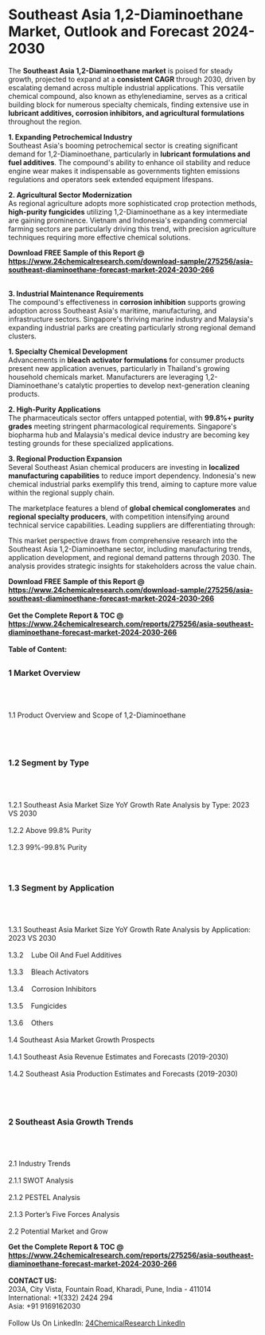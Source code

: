 <h1>Southeast Asia 1,2-Diaminoethane Market, Outlook and Forecast 2024-2030</h1><p>The <strong>Southeast Asia 1,2-Diaminoethane market</strong> is poised for steady growth, projected to expand at a <strong>consistent CAGR</strong> through 2030, driven by escalating demand across multiple industrial applications. This versatile chemical compound, also known as ethylenediamine, serves as a critical building block for numerous specialty chemicals, finding extensive use in <strong>lubricant additives, corrosion inhibitors, and agricultural formulations</strong> throughout the region.</p><p><strong>1. Expanding Petrochemical Industry</strong><br>
Southeast Asia's booming petrochemical sector is creating significant demand for 1,2-Diaminoethane, particularly in <strong>lubricant formulations and fuel additives</strong>. The compound's ability to enhance oil stability and reduce engine wear makes it indispensable as governments tighten emissions regulations and operators seek extended equipment lifespans.</p><p><strong>2. Agricultural Sector Modernization</strong><br>
As regional agriculture adopts more sophisticated crop protection methods, <strong>high-purity fungicides</strong> utilizing 1,2-Diaminoethane as a key intermediate are gaining prominence. Vietnam and Indonesia's expanding commercial farming sectors are particularly driving this trend, with precision agriculture techniques requiring more effective chemical solutions.</p><div><b>Download FREE Sample of this Report @ 
            <a href="https://www.24chemicalresearch.com/download-sample/275256/asia-southeast-diaminoethane-forecast-market-2024-2030-266">
            https://www.24chemicalresearch.com/download-sample/275256/asia-southeast-diaminoethane-forecast-market-2024-2030-266</a></b></div><br><p><strong>3. Industrial Maintenance Requirements</strong><br>
The compound's effectiveness in <strong>corrosion inhibition</strong> supports growing adoption across Southeast Asia's maritime, manufacturing, and infrastructure sectors. Singapore's thriving marine industry and Malaysia's expanding industrial parks are creating particularly strong regional demand clusters.</p><p><strong>1. Specialty Chemical Development</strong><br>
Advancements in <strong>bleach activator formulations</strong> for consumer products present new application avenues, particularly in Thailand's growing household chemicals market. Manufacturers are leveraging 1,2-Diaminoethane's catalytic properties to develop next-generation cleaning products.</p><p><strong>2. High-Purity Applications</strong><br>
The pharmaceuticals sector offers untapped potential, with <strong>99.8%+ purity grades</strong> meeting stringent pharmacological requirements. Singapore's biopharma hub and Malaysia's medical device industry are becoming key testing grounds for these specialized applications.</p><p><strong>3. Regional Production Expansion</strong><br>
Several Southeast Asian chemical producers are investing in <strong>localized manufacturing capabilities</strong> to reduce import dependency. Indonesia's new chemical industrial parks exemplify this trend, aiming to capture more value within the regional supply chain.</p><p>The marketplace features a blend of <strong>global chemical conglomerates</strong> and <strong>regional specialty producers</strong>, with competition intensifying around technical service capabilities. Leading suppliers are differentiating through:</p><p>This market perspective draws from comprehensive research into the Southeast Asia 1,2-Diaminoethane sector, including manufacturing trends, application development, and regional demand patterns through 2030. The analysis provides strategic insights for stakeholders across the value chain.</p><div><b>Download FREE Sample of this Report @ 
            <a href="https://www.24chemicalresearch.com/download-sample/275256/asia-southeast-diaminoethane-forecast-market-2024-2030-266">
            https://www.24chemicalresearch.com/download-sample/275256/asia-southeast-diaminoethane-forecast-market-2024-2030-266</a></b></div><br><div><b>Get the Complete Report & TOC @ 
            <a href="https://www.24chemicalresearch.com/reports/275256/asia-southeast-diaminoethane-forecast-market-2024-2030-266">
            https://www.24chemicalresearch.com/reports/275256/asia-southeast-diaminoethane-forecast-market-2024-2030-266</a></b></div><br>
            <b>Table of Content:</b><p><h2><span style="font-size:16px"><strong>1 Market Overview&nbsp;&nbsp; &nbsp;</strong></span></h2><br />
<br />
<p>1.1 Product Overview and Scope of 1,2-Diaminoethane&nbsp;</p><br />
<br />
<h2><strong><span style="font-size:16px">1.2 Segment by Type&nbsp;&nbsp; &nbsp;</span></strong></h2><br />
<br />
<p>1.2.1 Southeast Asia Market Size YoY Growth Rate Analysis by Type: 2023 VS 2030&nbsp;&nbsp; &nbsp;<br /><br />
1.2.2 Above 99.8% Purity&nbsp;&nbsp; &nbsp;<br /><br />
1.2.3 99%-99.8% Purity<br /><br />
<br />
<h2><span style="font-size:16px"><strong>1.3 Segment by Application&nbsp;&nbsp;</strong></span></h2><br />
<br />
<p>1.3.1 Southeast Asia Market Size YoY Growth Rate Analysis by Application: 2023 VS 2030&nbsp;&nbsp; &nbsp;<br /><br />
1.3.2&nbsp;&nbsp; &nbsp;Lube Oil And Fuel Additives<br /><br />
1.3.3&nbsp;&nbsp; &nbsp;Bleach Activators<br /><br />
1.3.4&nbsp;&nbsp; &nbsp;Corrosion Inhibitors<br /><br />
1.3.5&nbsp;&nbsp; &nbsp;Fungicides<br /><br />
1.3.6&nbsp;&nbsp; &nbsp;Others<br /><br />
1.4 Southeast Asia Market Growth Prospects&nbsp;&nbsp; &nbsp;<br /><br />
1.4.1 Southeast Asia Revenue Estimates and Forecasts (2019-2030)&nbsp;&nbsp; &nbsp;<br /><br />
1.4.2 Southeast Asia Production Estimates and Forecasts (2019-2030)&nbsp;&nbsp;</p><br />
<br />
<h2><span style="font-size:16px"><strong>2 Southeast Asia Growth Trends&nbsp;&nbsp; &nbsp;</strong></span></h2><br />
<br />
<p>2.1 Industry Trends&nbsp;&nbsp; &nbsp;<br /><br />
2.1.1 SWOT Analysis&nbsp;&nbsp; &nbsp;<br /><br />
2.1.2 PESTEL Analysis&nbsp;&nbsp; &nbsp;<br /><br />
2.1.3 Porter&rsquo;s Five Forces Analysis&nbsp;&nbsp; &nbsp;<br /><br />
2.2 Potential Market and Grow</p><div><b>Get the Complete Report & TOC @ 
            <a href="https://www.24chemicalresearch.com/reports/275256/asia-southeast-diaminoethane-forecast-market-2024-2030-266">
            https://www.24chemicalresearch.com/reports/275256/asia-southeast-diaminoethane-forecast-market-2024-2030-266</a></b></div><br><b>CONTACT US:</b><br>
            203A, City Vista, Fountain Road, Kharadi, Pune, India - 411014<br>
            International: +1(332) 2424 294<br>
            Asia: +91 9169162030 <br><br>
            Follow Us On LinkedIn: <a href="https://www.linkedin.com/company/24chemicalresearch/">24ChemicalResearch LinkedIn</a>